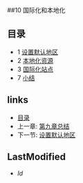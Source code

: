 ##10 国际化和本地化

## 目录
  * 1 [设置默认地区](10.1.md)
  * 2 [本地化资源](10.2.md)
  * 3 [国际化站点](10.3.md)
  * 7 [小结](10.4.md)

## links
   * [目录](<preface.md>)
   * 上一章: [第九章总结](<9.7.md>)
   * 下一节: [设置默认地区](<10.1.md>)

## LastModified 
   * $Id$